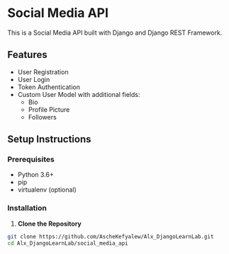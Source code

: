 # Social Media API

This is a Social Media API built with Django and Django REST Framework.

## Features

- User Registration
- User Login
- Token Authentication
- Custom User Model with additional fields:
  - Bio
  - Profile Picture
  - Followers

## Setup Instructions

### Prerequisites

- Python 3.6+
- pip
- virtualenv (optional)

### Installation

1. **Clone the Repository**

```bash
git clone https://github.com/AscheKefyalew/Alx_DjangoLearnLab.git
cd Alx_DjangoLearnLab/social_media_api
